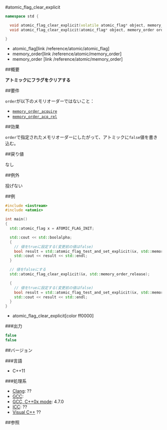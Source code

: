 #atomic_flag_clear_explicit
```cpp
namespace std {

  void atomic_flag_clear_explicit(volatile atomic_flag* object, memory_order order) noexcept;
  void atomic_flag_clear_explicit(atomic_flag* object, memory_order order) noexcept;

}
```
* atomic_flag[link /reference/atomic/atomic_flag]
* memory_order[link /reference/atomic/memory_order]
* memory_order [link /reference/atomic/memory_order]

##概要

<b>アトミックにフラグをクリアする</b>


##要件

`order`が以下のメモリオーダーではないこと：

- [`memory_order_acquire`](/reference/atomic/memory_order)
- [`memory_order_acq_rel`](/reference/atomic/memory_order)


##効果

`order`で指定されたメモリオーダーにしたがって、アトミックに`false`値を書き込む。



##戻り値

なし


##例外

投げない


##例

```cpp
#include <iostream>
#include <atomic>

int main()
{
  std::atomic_flag x = ATOMIC_FLAG_INIT;

  std::cout << std::boolalpha;
  {
    // 値をtrueに設定する(変更前の値はfalse)
    bool result = std::atomic_flag_test_and_set_explicit(&x, std::memory_order_acq_rel);
    std::cout << result << std::endl;
  }

  // 値をfalseにする
  std::atomic_flag_clear_explicit(&x, std::memory_order_release);

  {
    // 値をtrueに設定する(変更前の値はfalse)
    bool result = std::atomic_flag_test_and_set_explicit(&x, std::memory_order_acq_rel);
    std::cout << result << std::endl;
  }
}
```
* atomic_flag_clear_explicit[color ff0000]

###出力

```cpp
false
false
```

##バージョン


###言語


- C++11



###処理系

- [Clang](/implementation#clang): ??
- [GCC](/implementation#gcc): 
- [GCC, C++0x mode](/implementation#gcc): 4.7.0
- [ICC](/implementation#icc): ??
- [Visual C++](/implementation#visual_cpp) ??



##参照


